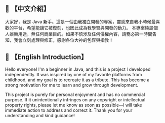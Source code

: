 ## 📄 【中文介紹】
  大家好，我是 Java 新手。這是一個由我獨立開發的專案，靈感來自我小時候最喜歡的平台，希望能讓它被復刻，也因此成為我學習與開發的動力。
  本專案純屬個人娛樂用途，無任何商業目的。如果不慎涉及任何侵權內容，請務必第一時間告知，我會立刻處理與修正，感謝各位大神的包容與指教！
## 📄 【English Introduction】
  Hello everyone! I'm a beginner in Java, and this is a project I developed independently. It was inspired by one of my favorite platforms from childhood, and my goal is to recreate it as a tribute. This has become a strong motivation for me to learn and grow through development.

  This project is purely for personal enjoyment and has no commercial purpose. If it unintentionally infringes on any copyright or intellectual property rights, please let me know as soon as possible—I will take immediate action to address and correct it. Thank you for your understanding and kind guidance!
